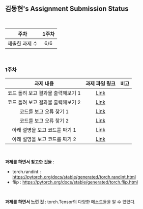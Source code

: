 ## 김동현's Assignment Submission Status

<br>

| 주차 | 1주차 |
| :---: | :---: |
| 제출한 과제 수 | 6/6 | 

<br>

### 1주차

| 과제 내용 | 과제 파일 링크 | 비고 |
| :---: | :---: | :---: |
| 코드 돌려 보고 결과물 출력해보기 1 | [Link](https://github.com/sunaroum/assignment/blob/main/1%EA%B8%B0/%EA%B9%80%EB%8F%99%ED%98%84/1%EC%A3%BC%EC%B0%A8/%EC%88%98%EB%82%98%EB%A1%9C%EC%9B%80%20%EA%B3%BC%EC%A0%9C%201.ipynb) |  |
| 코드 돌려 보고 결과물 출력해보기 2 | [Link](https://github.com/sunaroum/assignment/blob/main/1%EA%B8%B0/%EA%B9%80%EB%8F%99%ED%98%84/1%EC%A3%BC%EC%B0%A8/%EC%88%98%EB%82%98%EB%A1%9C%EC%9B%80%20%EA%B3%BC%EC%A0%9C%201.ipynb) |  |
| 코드를 보고 오류 찾기 1 | [Link](https://github.com/sunaroum/assignment/blob/main/1%EA%B8%B0/%EA%B9%80%EB%8F%99%ED%98%84/1%EC%A3%BC%EC%B0%A8/%EC%88%98%EB%82%98%EB%A1%9C%EC%9B%80%20%EA%B3%BC%EC%A0%9C%202.ipynb) |  |
| 코드를 보고 오류 찾기 2 | [Link](https://github.com/sunaroum/assignment/blob/main/1%EA%B8%B0/%EA%B9%80%EB%8F%99%ED%98%84/1%EC%A3%BC%EC%B0%A8/%EC%88%98%EB%82%98%EB%A1%9C%EC%9B%80%20%EA%B3%BC%EC%A0%9C%202.ipynb) |  |
| 아래 설명을 보고 코드를 짜기 1 | [Link](https://github.com/sunaroum/assignment/blob/main/1%EA%B8%B0/%EA%B9%80%EB%8F%99%ED%98%84/1%EC%A3%BC%EC%B0%A8/%EC%88%98%EB%82%98%EB%A1%9C%EC%9B%80%20%EA%B3%BC%EC%A0%9C%203.ipynb) |  |
| 아래 설명을 보고 코드를 짜기 2 | [Link](https://github.com/sunaroum/assignment/blob/main/1%EA%B8%B0/%EA%B9%80%EB%8F%99%ED%98%84/1%EC%A3%BC%EC%B0%A8/%EC%88%98%EB%82%98%EB%A1%9C%EC%9B%80%20%EA%B3%BC%EC%A0%9C%203.ipynb) |  |
<br>

<b> 과제를 하면서 참고한 것들 </b> :

* torch.randint : https://pytorch.org/docs/stable/generated/torch.randint.html
* flip : https://pytorch.org/docs/stable/generated/torch.flip.html

<br>

<b> 과제를 하면서 느낀 것 </b> :
torch.Tensor의 다양한 메소드들을 알 수 있었다.
 

<br>
<br>

